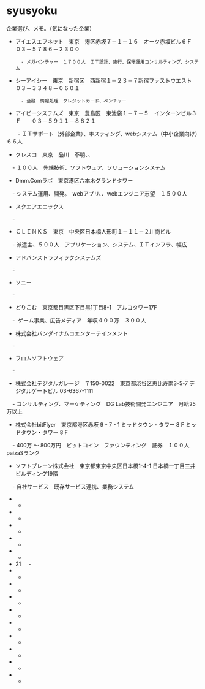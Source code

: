# syusyoku
企業選び、メモ。（気になった企業）


- アイエスエフネット　東京　港区赤坂７－１－１６　オーク赤坂ビル６Ｆ　０３－５７８６－２３００  

        - メガベンチャー　１７００人　ＩＴ設計、施行、保守運用コンサルティング、システム 
- シーアイシー　東京　新宿区　西新宿１－２３－７新宿ファストウエスト　０３－３３４８－０６０１  

        - 金融　情報処理　クレジットカード、ベンチャー
      
- アイビーシステムズ　東京　豊島区　東池袋１－７－５　インターンビル３Ｆ　　０３－５９１１－８８２１　

    　  - ＩＴサポート（外部企業）、ホスティング、webシステム（中小企業向け）　６６人
      
- クレスコ　東京　品川　不明、、　　　

        - １００人　先端技術、ソフトウェア、ソリューションシステム
     
- Dmm.Comラボ　東京港区六本木グランドタワー　　

        - システム運用、開発。　webアプリ、、webエンジニア志望　１５００人
     
- スクエアエニックス　　

        - 
     
- ＣＬＩＮＫＳ　東京　中央区日本橋人形町１－１１－２川商ビル　　

        - 派遣主、５００人　アプリケーション、システム、ＩＴインフラ、幅広
     
- アドバンストラフィックシステムズ　　

        - 
     
- ソニー　　

        - 
     
- どりこむ　東京都目黒区下目黒1丁目8-1　アルコタワー17F　

        -  ゲーム事業、広告メディア　年収４００万　３００人
     
- 株式会社バンダイナムコエンターテインメント　　

        - 
     
- フロムソフトウェア　　

        - 
     
- 株式会社デジタルガレージ　〒150-0022　東京都渋谷区恵比寿南3-5-7 デジタルゲートビル 03-6367-1111

        - コンサルティング、マーケティング　DG Lab技術開発エンジニア　月給25万以上
     
- 株式会社bitFlyer　東京都港区赤坂 9 - 7 - 1 ミッドタウン・タワー 8 F ミッドタウン・タワー 8 F　

        - 400万 〜 800万円　ビットコイン　ファウンティング　証券　１００人　paizaSランク
     
- ソフトブレーン株式会社　東京都東京中央区日本橋1-4-1 日本橋一丁目三井ビルディング19階　

        - 自社サービス　既存サービス連携、業務システム
     
- 
     - 
- 
     - 
- 
     -  
- 
     - 
- 
     -  
- 21
     - 
- 
     - 
- 
     - 
- 
     - 
- 
     - 
- 
     - 
- 
     - 
- 
     -  
- 
     - 
- 
     -       
